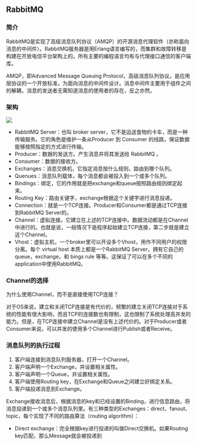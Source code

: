 ## RabbitMQ

### 简介

RabbitMQ是实现了高级消息队列协议（AMQP）的开源消息代理软件（亦称面向消息的中间件）。RabbitMQ服务器是用Erlang语言编写的，而集群和故障转移是构建在开放电信平台架构上的。所有主要的编程语言均有与代理接口通信的客户端库。

AMQP，即Advanced Message Queuing Protocol，高级消息队列协议，是应用层协议的一个开放标准，为面向消息的中间件设计。消息中间件主要用于组件之间的解耦，消息的发送者无需知道消息的使用者的存在，反之亦然。

### 架构

<div>
    <image src="/res/img/1.png"></image>
</div>

- RabbitMQ Server：也叫 broker server，它不是运送食物的卡车，而是一种传输服务。它的角色是维护一条从Producer 到 Consumer 的线路，保证数据能够按照指定的方式进行传输。
- Producer：数据的发送方。产生消息并将其发送给 RabbitMQ 。
- Consumer：数据的接收方。
- Exchanges：消息交换机，它指定消息按什么规则，路由到哪个队列。
- Quenues：消息队列载体，每个消息都会被投入到一个或多个队列。
- Bindings：绑定，它的作用就是把exchange和queue按照路由规则绑定起来。
- Routing Key：路由关键字，exchange根据这个关键字进行消息投递。
- Connection：就是一个TCP连接。Producer和Consumer都是通过TCP连接到RabbitMQ Server的。
- Channel：虚拟连接。它建立在上述的TCP连接中。数据流动都是在Channel中进行的。也就是说，一般情况下是程序起始建立TCP连接，第二步就是建立这个Channel。
- Vhost：虚拟主机，一个broker里可以开设多个Vhost，用作不同用户的权限分离。每个 virtual host 本质上都是一个RabbitMQ Server，拥有它自己的queue，exchange，和 bings rule 等等。这保证了可以在多个不同的application中使用RabbitMQ。

### Channel的选择

为什么使用Channel，而不是直接使用TCP连接？

对于OS来说，建立和关闭TCP连接是有代价的，频繁的建立关闭TCP连接对于系统的性能有很大影响，而且TCP的连接数也有限制，这也限制了系统处理高并发的能力。但是，在TCP连接中建立Channel是没有上述代价的。对于Producer或者Consumer来说，可以并发的使用多个Channel进行Publish或者Receive。

### 消息队列的执行过程

1. 客户端连接到消息队列服务器，打开一个Channel。
2. 客户端声明一个Exchange，并设置相关属性。
3. 客户端声明一个Queue，并设置相关属性。
4. 客户端使用Routing key，在Exchange和Queue之间建立好绑定关系。
5. 客户端投递消息到Exchange。

Exchange接收消息后，根据消息的key和已经设置的Binding，进行信息路由，将消息投递到一个或多个消息队列里。有三种类型的Exchanges：direct、fanout、topic，每个实现了不同的路由算法（routing algorithm）：

- Direct exchange：完全根据key进行投递的叫做Direct交换机。如果Routing key匹配，那么Message就会被投递到